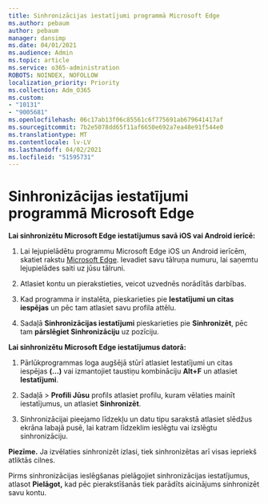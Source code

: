 ```yaml
---
title: Sinhronizācijas iestatījumi programmā Microsoft Edge
ms.author: pebaum
author: pebaum
manager: dansimp
ms.date: 04/01/2021
ms.audience: Admin
ms.topic: article
ms.service: o365-administration
ROBOTS: NOINDEX, NOFOLLOW
localization_priority: Priority
ms.collection: Adm_O365
ms.custom:
- "10131"
- "9005681"
ms.openlocfilehash: 06c17ab13f06c85561c6f775691ab679641417af
ms.sourcegitcommit: 7b2e5078dd65f11af6650e692a7ea48e91f544e0
ms.translationtype: MT
ms.contentlocale: lv-LV
ms.lasthandoff: 04/02/2021
ms.locfileid: "51595731"
---
```

# <a name="sync-settings-in-microsoft-edge"></a>Sinhronizācijas iestatījumi programmā Microsoft Edge

**Lai sinhronizētu Microsoft Edge iestatījumus savā iOS vai Android ierīcē:**

1. Lai lejupielādētu programmu Microsoft Edge iOS un Android ierīcēm, skatiet rakstu [Microsoft Edge](https://www.microsoft.com/edge?ocid=SMC-IA-4534424). Ievadiet savu tālruņa numuru, lai saņemtu lejupielādes saiti uz jūsu tālruni.

1. Atlasiet kontu un pierakstieties, veicot uzvednēs norādītās darbības.

1. Kad programma ir instalēta, pieskarieties pie **Iestatījumi un citas iespējas** un pēc tam atlasiet savu profila attēlu.

1. Sadaļā **Sinhronizācijas iestatījumi** pieskarieties pie **Sinhronizēt**, pēc tam **pārslēgiet Sinhronizāciju** uz pozīciju. 

**Lai sinhronizētu Microsoft Edge iestatījumus datorā:**

1. Pārlūkprogrammas loga augšējā stūrī atlasiet Iestatījumi un citas iespējas **(...)** vai izmantojiet taustiņu kombināciju **Alt+F** un atlasiet **Iestatījumi**.

1. Sadaļā   >  **Profili Jūsu** profils atlasiet profilu, kuram vēlaties mainīt iestatījumus, un atlasiet **Sinhronizēt**.

1. Sinhronizācijai pieejamo līdzekļu un datu tipu sarakstā atlasiet slēdžus ekrāna labajā pusē, lai katram līdzeklim ieslēgtu vai izslēgtu sinhronizāciju.

**Piezīme.** Ja izvēlaties sinhronizēt izlasi, tiek sinhronizētas arī visas iepriekš atliktās cilnes.

Pirms sinhronizācijas ieslēgšanas pielāgojiet sinhronizācijas iestatījumus, atlasot **Pielāgot,** kad pēc pierakstīšanās tiek parādīts aicinājums sinhronizēt savu kontu.